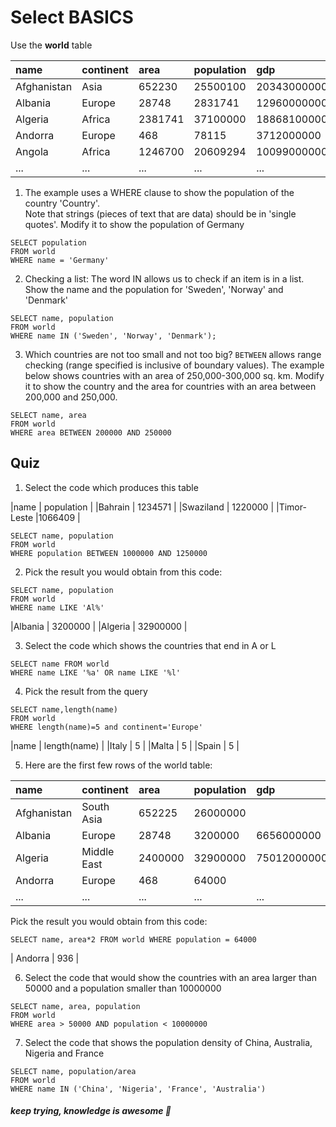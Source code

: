 # Select BASICS

Use the **world** table <br>

|name | continent | area | population | gdp |
|:--|:--|:--|:--|:--|
|Afghanistan | Asia | 652230 | 25500100 | 20343000000 |
|Albania | Europe | 28748 | 2831741 | 12960000000 |
|Algeria | Africa | 2381741 | 37100000 | 188681000000 |
|Andorra | Europe | 468 | 78115 | 3712000000 |
|Angola | Africa | 1246700 | 20609294 | 100990000000 |
|...|...|...|...|...|


1. The example uses a WHERE clause to show the population of the country 'Country'. </br> Note that strings (pieces of text that are data) should be in 'single quotes'. Modify it to show the population of Germany

```
SELECT population 
FROM world
WHERE name = 'Germany'
```

2. Checking a list: The word IN allows us to check if an item is in a list. Show the name and the population for 'Sweden', 'Norway' and 'Denmark'

```
SELECT name, population 
FROM world
WHERE name IN ('Sweden', 'Norway', 'Denmark');
```

3. Which countries are not too small and not too big? `BETWEEN` allows range checking (range specified is inclusive of boundary values). The example below shows countries with an area of 250,000-300,000 sq. km. Modify it to show the country and the area for countries with an area between 200,000 and 250,000.

```
SELECT name, area 
FROM world
WHERE area BETWEEN 200000 AND 250000
```

## Quiz

1. Select the code which produces this table

|name | population |
|Bahrain | 1234571 |
|Swaziland | 1220000 |
|Timor-Leste |1066409 |

```
SELECT name, population
FROM world
WHERE population BETWEEN 1000000 AND 1250000
```

2. Pick the result you would obtain from this code:

```
SELECT name, population
FROM world
WHERE name LIKE 'Al%'
```

|Albania | 3200000 |
|Algeria | 32900000 |

3. Select the code which shows the countries that end in A or L

```
SELECT name FROM world
WHERE name LIKE '%a' OR name LIKE '%l'
```

4. Pick the result from the query

```
SELECT name,length(name)
FROM world
WHERE length(name)=5 and continent='Europe'
```

|name | length(name) |
|Italy | 5 |
|Malta | 5 |
|Spain | 5 |


5. Here are the first few rows of the world table:

|name | continent | area | population | gdp |
|:--|:--|:--|:--|:--|
|Afghanistan | South Asia | 652225 | 26000000 | |
|Albania | Europe | 28748 | 3200000 | 6656000000 |
|Algeria | Middle East | 2400000 | 32900000 | 75012000000 |
|Andorra | Europe | 468 | 64000 |  |
|...|...|...|...|...|

Pick the result you would obtain from this code:

```
SELECT name, area*2 FROM world WHERE population = 64000
```

| Andorra | 936 |

6. Select the code that would show the countries with an area larger than 50000 and a population smaller than 10000000
```
SELECT name, area, population
FROM world
WHERE area > 50000 AND population < 10000000
```

7. Select the code that shows the population density of China, Australia, Nigeria and France

```
SELECT name, population/area
FROM world
WHERE name IN ('China', 'Nigeria', 'France', 'Australia')
```

##### *keep trying, knowledge is awesome*  :facepunch: